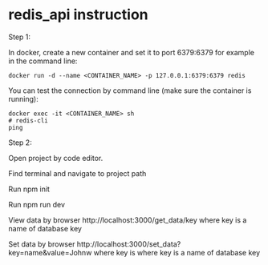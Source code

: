 # redis_api instruction

Step 1:
  
  In docker, create a new container and set it to port 6379:6379 for example in the command line:

    docker run -d --name <CONTAINER_NAME> -p 127.0.0.1:6379:6379 redis

  You can test the connection by command line (make sure the container is running):

    docker exec -it <CONTAINER_NAME> sh
    # redis-cli
    ping
  
Step 2:

  Open project by code editor.

  Find terminal and navigate to project path

  Run npm init

  Run npm run dev

  View data by browser http://localhost:3000/get_data/key where key is a name of database key
  
  Set data by browser http://localhost:3000/set_data?key=name&value=Johnw where key is where key is a name of database key
